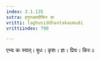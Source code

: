 ```yaml
---
index: 3.1.135
sutra: इगुपधज्ञाप्रीकिरः कः
vritti: laghusiddhantakaumudi
vrittiindex: 790

---
```

एभ्यः कः स्यात्। बुधः। कृशः। ज्ञः। प्रियः। किरः॥